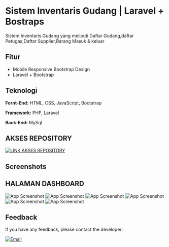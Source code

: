 
# Sistem Inventaris Gudang | Laravel + Bostraps

Sistem Inventaris Gudang yang meliputi Daftar Gudang,daftar Petugas,Daftar Supplier,Barang Masuk & keluar


## Fitur

- Mobile Responsive Bootstrap Design
- Laravel  + Bootstrap 


## Teknologi

**Fornt-End:** HTML, CSS, JavaScript, Bootstrap 

**Framework:** PHP, Laravel 

**Back-End:** MySql

## AKSES REPOSITORY

[![LINK AKSES REPOSITORY](https://img.shields.io/badge/AKSES-blue?style=for-the-badge&logo=github)](https://github.com/winnicodeofficial/sistem-asisten-dosen)



## Screenshots

## HALAMAN DASHBOARD 
![App Screenshot](screenshoot/dashboard.png)
![App Screenshot](screenshoot/landing_2.png)
![App Screenshot](screenshoot/landing_3.png)
![App Screenshot](screenshoot/login_1.png)
![App Screenshot](screenshoot/register_1.png)
![App Screenshot](screenshoot/dashboard_1.png)


## Feedback

If you have any feedback, please contact the developer:

[![Email](https://img.shields.io/badge/Email-Contact%20Developer-red?style=for-the-badge&logo=mail.ru)](mailto:mikozua45@gmail.com)



